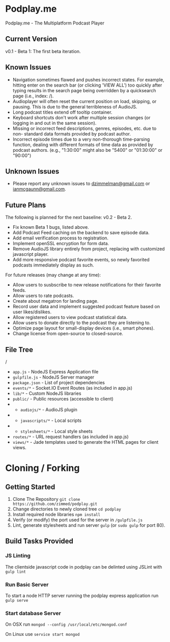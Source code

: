 # Podplay.me
Podplay.me - The Multiplatform Podcast Player

## Current Version
v0.1 - Beta 1: The first beta iteration.

## Known Issues
- Navigation sometimes flawed and pushes incorrect states.
    For example, hitting enter on the search bar (or clicking 'VIEW ALL')
    too quickly after typing results in the search page being overridden
    by a quicksearch page (i.e., index: /).
- Audioplayer will often reset the current position on load, skipping, or
    pausing. This is due to the general terribleness of AudioJS.
- Long podcast titles extend off tooltip container.
- Keyboard shortcuts don't work after multiple session changes (or logging
    in and out in the same session).
- Missing or incorrect feed descriptions, genres, episodes, etc. due to non-
    standard data formats provided by podcast author.
- Incorrect episode times due to a very non-thorough time-parsing function,
    dealing with different formats of time data as provided by podcast
    authors. (e.g., "1:30:00" might also be "5400" or "01:30:00" or "90:00")

## Unknown Issues
- Please report any unknown issues to dzimmelman@gmail.com or
    ianmcgaunn@gmail.com.

## Future Plans
The following is planned for the next baseline: v0.2 - Beta 2.
- Fix known Beta 1 bugs, listed above.
- Add Podcast Feed caching on the backend to save episode data.
- Add email verification process to registration.
- Implement openSSL encryption for form data.
- Remove AudioJS library entirely from project, replacing with customized 
    javascript player.
- Add more responsive podcast favorite events, so newly favorited podcasts
    immediately display as such.

For future releases (may change at any time):
- Allow users to susbscribe to new release notifications for their favorite
    feeds.
- Allow users to rate podcasts.
- Create about megatron for landing page.
- Record user data and implement suggested podcast feature based on user
    likes/dislikes.
- Allow registered users to view podcast statistical data.
- Allow users to donate directly to the podcast they are listening to.
- Optimize page layout for small-display devices (i.e., smart phones).
- Change license from open-source to closed-source.

## File Tree
/
- `app.js` - NodeJS Express Application file
- `gulpfile.js` - NodeJS Server manager
- `package.json` - List of project dependencies
- `events/*` - Socket.IO Event Routes (as included in app.js)
- `lib/*` - Custom NodeJS libraries
- `public/` - Public resources (accessible to client)
-   - `audiojs/*` - AudioJS plugin
-   - `javascripts/*` - Local scripts
-   - `stylesheets/*` - Local style sheets
- `routes/*` - URL request handlers (as included in app.js)
- `views/*` - Jade templates used to generate the HTML pages for client views.

# Cloning / Forking

## Getting Started
1. Clone The Repository `git clone https://github.com/zimmed/podplay.git`
2. Change directories to newly cloned tree `cd podplay`
3. Install required node libraries `npm install`
4. Verify (or modify) the port used for the server in `/gulpfile.js`
5. Lint, generate stylesheets and run server `gulp` (or `sudo gulp` for port 80).

## Build Tasks Provided

### JS Linting
The clientside javascript code in podplay can be delinted using JSLint
with `gulp lint`

### Run Basic Server
To start a node HTTP server running the podplay express application
run `gulp serve`

### Start database Server
On OSX run `mongod --config /usr/local/etc/mongod.conf`

On Linux use `service start mongod`

